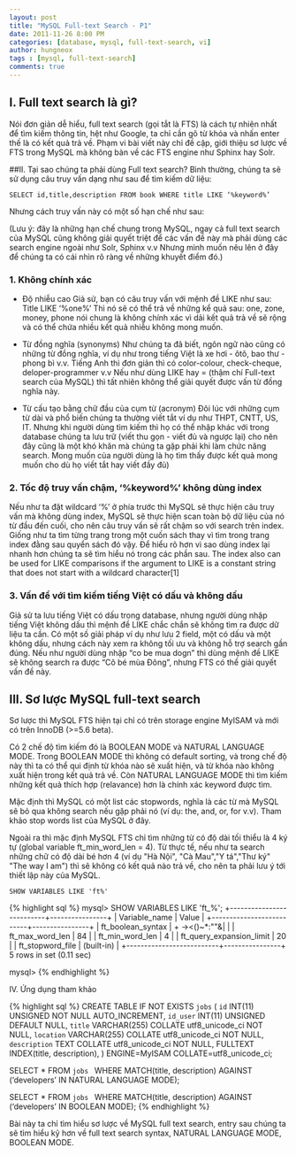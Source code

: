 ```yaml
---
layout: post
title: "MySQL Full-text Search - P1"
date: 2011-11-26 8:00 PM
categories: [database, mysql, full-text-search, vi]
author: hungneox
tags : [mysql, full-text-search]
comments: true
---
```


## I.  Full text search là gì?
Nói đơn giản dễ hiểu, full text search (gọi tắt là FTS) là cách tự nhiên nhất để tìm kiếm thông tin, hệt như Google, ta chỉ cần gõ từ khóa và nhấn enter thế là có kết quả trả về. Phạm vi bài viết này chỉ đề cập, giới thiệu sơ lược về FTS trong MySQL mà không bàn về các FTS engine như Sphinx hay Solr.
<!--more-->
##II.  Tại sao chúng ta phải dùng Full text search?
Bình thường, chúng ta sẽ sử dụng câu truy vấn dạng như sau để tìm kiếm dữ liệu:

```SELECT id,title,description FROM book WHERE title LIKE ‘%keyword%’```

Nhưng cách truy vấn này có một số hạn chế như sau:

(Lưu ý: đây là những hạn chế chung trong MySQL, ngay cả full text search của MySQL cũng không giải quyết triệt để các vấn đề này mà phải dùng các search engine ngoài như Solr, Sphinx v.v Nhưng mình muốn nêu lên ở đây để chúng ta có cái nhìn rõ ràng về những khuyết điểm đó.)


### 1.    Không chính xác
- Độ nhiễu cao 
Giả sử, bạn có câu truy vấn với mệnh đề LIKE như sau:
Title LIKE ‘%one%’
Thì nó sẽ có thể trả về những kể quả sau: one, zone, money, phone nói chung là không chính xác vì dải kết quả trả về sẽ rộng và có thể chứa nhiều kết quả nhiễu không mong muốn.

- Từ đồng nghĩa (synonyms)
Như chúng ta đã biết, ngôn ngữ nào cũng có những từ đồng nghĩa, ví dụ như trong tiếng Việt là xe hơi - ôtô, bao thư - phong bì v.v. Tiếng Anh thì đơn giản thì có color-colour, check-cheque, deloper-programmer v.v Nếu như dùng LIKE hay = (thậm chí Full-text search của MySQL) thì tất nhiên không thể giải quyết được vấn từ đồng nghĩa này.

- Từ cấu tạo bằng chữ đầu của cụm từ (acronym)
Đôi lúc với những cụm từ dài và phổ biến chúng ta thường viết tắt ví dụ như THPT, CNTT, US, IT. Nhưng khi người dùng tìm kiếm thì họ có thể nhập khác với trong database chúng ta lưu trữ (viết thu gọn - viết đủ và ngược lại) cho nên đây cũng là một khó khăn mà chúng ta gặp phải khi làm chức năng search. Mong muốn của người dùng là họ tìm thấy được kết quả mong muốn cho dù họ viết tắt hay viết đầy đủ) 

### 2.    Tốc độ truy vấn chậm, ‘%keyword%’ không dùng index
Nếu như ta đặt wildcard ‘%’ ở phía trước thì MySQL sẽ thực hiện câu truy vấn mà không dùng index, MySQL sẽ thực hiện scan toàn bộ dữ liệu của nó từ đầu đến cuối, cho nên câu truy vấn sẽ rất chậm so với search trên index. Giống như ta tìm từng trang trong một cuốn sách thay vì tìm trong trang index đằng sau quyển sách đó vậy. Để hiểu rõ hơn vì sao dùng index lại nhanh hơn chúng ta sẽ tìm hiểu nó trong các phần sau.
The index also can be used for LIKE comparisons if the argument to LIKE is a constant string that does not start with a wildcard character[1]

### 3.    Vấn đề với tìm kiếm tiếng Việt có dấu và không dấu
Giả sử ta lưu tiếng Việt có dấu trong database, nhưng người dùng nhập tiếng Việt không dấu thì mệnh đề LIKE chắc chắn sẽ không tìm ra được dữ liệu ta cần. Có một số giải pháp ví dụ như lưu 2 field, một có dấu và một không dấu, nhưng cách này xem ra không tối ưu và không hỗ trợ search gần đúng. Nếu như người dùng nhập “co be mua dogn” thì dùng mệnh đề LIKE sẽ không search ra được “Cô bé mùa Đông”, nhưng FTS có thể giải quyết vấn đề này.

## III. Sơ lược MySQL full-text search

Sơ lược thì MySQL FTS hiện tại chỉ có trên storage engine MyISAM và mới có trên InnoDB  (>=5.6 beta).

Có 2 chế độ tìm kiếm đó là BOOLEAN MODE và NATURAL LANGUAGE MODE. Trong BOOLEAN MODE thì không có default sorting, và trong chế độ này thì ta có thể qui định từ khóa nào sẽ xuất hiện, và từ khóa nào không xuất hiện trong kết quả trả về. Còn NATURAL LANGUAGE MODE thì tìm kiếm những kết quả thích hợp (relavance) hơn là chính xác keyword được tìm.

Mặc định thì MySQL có một list các stopwords, nghĩa là các từ mà MySQL sẽ bỏ qua không search nếu gặp phải nó (ví dụ: the, and, or, for v.v). Tham khảo stop words list của MySQL ở đây.

Ngoài ra thì mặc định MySQL FTS chỉ tìm những từ có độ dài tối thiểu là 4 ký tự (global variable ft_min_word_len = 4). Từ thực tế, nếu như ta search những chữ có độ dài bé hơn 4 (ví dụ "Hà Nội", "Cà Mau","Y tá","Thư ký" "The way I am") thì sẽ không có kết quả nào trả về, cho nên ta phải lưu ý tới thiết lập này của MySQL.

```SHOW VARIABLES LIKE 'ft%'```

{% highlight sql %}
mysql> SHOW VARIABLES LIKE 'ft_%';
+--------------------------+----------------+
| Variable_name            | Value          |
+--------------------------+----------------+
| ft_boolean_syntax        | + -><()~*:""&| |
| ft_max_word_len          | 84             |
| ft_min_word_len          | 4              |
| ft_query_expansion_limit | 20             |
| ft_stopword_file         | (built-in)     |
+--------------------------+----------------+
5 rows in set (0.11 sec)

mysql>
{% endhighlight %}  

IV. Ứng dụng tham khảo

{% highlight sql %}
CREATE TABLE IF NOT EXISTS `jobs` ( 
  `id` INT(11) UNSIGNED NOT NULL AUTO_INCREMENT, 
  `id_user` INT(11) UNSIGNED DEFAULT NULL, 
  `title` VARCHAR(255) COLLATE utf8_unicode_ci NOT NULL, 
  `location` VARCHAR(255) COLLATE utf8_unicode_ci NOT NULL, 
  `description` TEXT COLLATE utf8_unicode_ci NOT NULL, 
   FULLTEXT INDEX(title, description), 
) ENGINE=MyISAM COLLATE=utf8_unicode_ci;

SELECT * FROM `jobs ` 
WHERE MATCH(title, description) 
AGAINST (‘developers’ IN NATURAL LANGUAGE MODE); 


SELECT * FROM `jobs ` 
WHERE MATCH(title, description) 
AGAINST (‘developers’ IN BOOLEAN MODE);
{% endhighlight %}  

Bài này ta chỉ tìm hiểu sơ lược về MySQL full text search, entry sau chúng ta sẽ tìm hiểu kỹ hơn về full text search syntax, NATURAL LANGUAGE MODE, BOOLEAN MODE.
